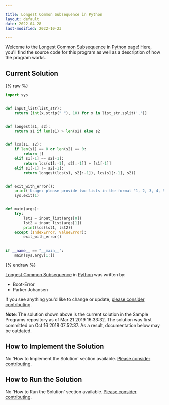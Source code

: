 ```yaml
---

title: Longest Common Subsequence in Python
layout: default
date: 2022-04-28
last-modified: 2022-10-23

---
```


Welcome to the [Longest Common Subsequence](https://sampleprograms.io/projects/longest-common-subsequence) in [Python](https://sampleprograms.io/languages/python) page! Here, you'll find the source code for this program as well as a description of how the program works.

## Current Solution

{% raw %}

```python
import sys


def input_list(list_str):
    return [int(x.strip(" "), 10) for x in list_str.split(',')]


def longest(s1, s2):
    return s1 if len(s1) > len(s2) else s2


def lcs(s1, s2):
    if len(s1) == 0 or len(s2) == 0:
        return []
    elif s1[-1] == s2[-1]:
        return lcs(s1[:-1], s2[:-1]) + [s1[-1]]
    elif s1[-1] != s2[-1]:
        return longest(lcs(s1, s2[:-1]), lcs(s1[:-1], s2))


def exit_with_error():
    print('Usage: please provide two lists in the format "1, 2, 3, 4, 5"')
    sys.exit(1)


def main(args):
    try:
        lst1 = input_list(args[0])
        lst2 = input_list(args[1])
        print(lcs(lst1, lst2))
    except (IndexError, ValueError):
        exit_with_error()


if __name__ == "__main__":
    main(sys.argv[1:])
```

{% endraw %}

[Longest Common Subsequence](https://sampleprograms.io/projects/longest-common-subsequence) in [Python](https://sampleprograms.io/languages/python) was written by:

- Boot-Error
- Parker Johansen

If you see anything you'd like to change or update, [please consider contributing](https://github.com/TheRenegadeCoder/sample-programs).

**Note**: The solution shown above is the current solution in the Sample Programs repository as of Mar 21 2019 16:33:32. The solution was first committed on Oct 16 2018 07:52:37. As a result, documentation below may be outdated.

## How to Implement the Solution

No 'How to Implement the Solution' section available. [Please consider contributing](https://github.com/TheRenegadeCoder/sample-programs-website).

## How to Run the Solution

No 'How to Run the Solution' section available. [Please consider contributing](https://github.com/TheRenegadeCoder/sample-programs-website).